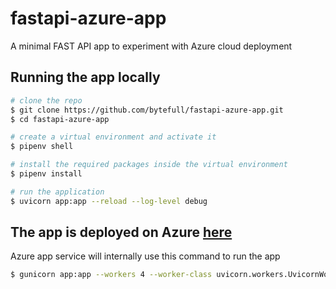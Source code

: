# fastapi-azure-app
A minimal FAST API app to experiment with Azure cloud deployment

## Running the app locally

```bash
# clone the repo
$ git clone https://github.com/bytefull/fastapi-azure-app.git
$ cd fastapi-azure-app

# create a virtual environment and activate it
$ pipenv shell

# install the required packages inside the virtual environment
$ pipenv install

# run the application
$ uvicorn app:app --reload --log-level debug
```

## The app is deployed on Azure [here](https://fastapiapp.azurewebsites.net/docs)
Azure app service will internally use this command to run the app

```bash
$ gunicorn app:app --workers 4 --worker-class uvicorn.workers.UvicornWorker --reload
```

